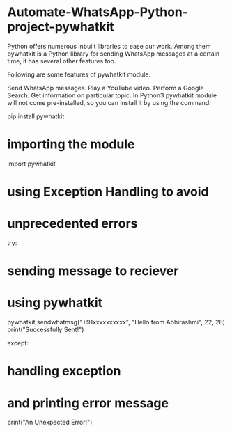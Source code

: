 # Automate-WhatsApp-Python-project-pywhatkit
Python offers numerous inbuilt libraries to ease our work. Among them pywhatkit is a Python library for sending WhatsApp messages at a certain time, it has several other features too.

Following are some features of pywhatkit module:

Send WhatsApp messages.
Play a YouTube video.
Perform a Google Search.
Get information on particular topic.
In Python3 pywhatkit module will not come pre-installed, so you can install it by using the command:

pip install pywhatkit

# importing the module
import pywhatkit

# using Exception Handling to avoid
# unprecedented errors
try:
	
# sending message to reciever
# using pywhatkit
pywhatkit.sendwhatmsg("+91xxxxxxxxxx",
						"Hello from Abhirashmi",
						22, 28)
print("Successfully Sent!")

except:
	
# handling exception
# and printing error message
print("An Unexpected Error!")
